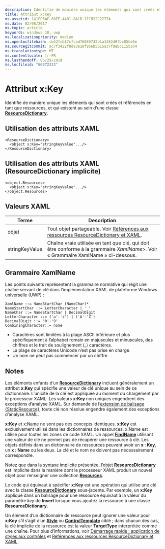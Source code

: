 ```yaml
---
description: Identifie de manière unique les éléments qui sont créés et référencés en tant que ressources, et qui existent au sein d’une classe ResourceDictionary.
title: Attribut x:Key
ms.assetid: 141FC5AF-80EE-4401-8A1B-17CB22C2277A
ms.date: 02/08/2017
ms.topic: article
keywords: windows 10, uwp
ms.localizationpriority: medium
ms.openlocfilehash: cb42fcb17cfcad76989732b1a1482d9fbc85be5e
ms.sourcegitcommit: ac7f3422f8d83618f9b6b5615a37f8e5c115b3c4
ms.translationtype: MT
ms.contentlocale: fr-FR
ms.lasthandoff: 05/29/2019
ms.locfileid: "66372323"
---
```

# <a name="xkey-attribute"></a>Attribut x:Key


Identifie de manière unique les éléments qui sont créés et référencés en tant que ressources, et qui existent au sein d’une classe [**ResourceDictionary**](https://docs.microsoft.com/uwp/api/Windows.UI.Xaml.ResourceDictionary).

## <a name="xaml-attribute-usage"></a>Utilisation des attributs XAML

``` syntax
<ResourceDictionary>
  <object x:Key="stringKeyValue".../>
</ResourceDictionary>
```

## <a name="xaml-attribute-usage-implicit-resourcedictionary"></a>Utilisation des attributs XAML (**ResourceDictionary** implicite)

``` syntax
<object.Resources>
  <object x:Key="stringKeyValue".../>
</object.Resources>
```

## <a name="xaml-values"></a>Valeurs XAML

| Terme | Description |
|------|-------------|
| objet | Tout objet partageable. Voir [Références aux ressources ResourceDictionary et XAML](https://docs.microsoft.com/windows/uwp/controls-and-patterns/resourcedictionary-and-xaml-resource-references). |
| stringKeyValue | Chaîne vraie utilisée en tant que clé, qui doit être conforme à la grammaire _XamlName_&gt;. Voir « Grammaire XamlName » ci-dessous. | 

##  <a name="xamlname-grammar"></a>Grammaire XamlName

Les points suivants représentent la grammaire normative qui régit une chaîne servant de clé dans l’implémentation XAML de plateforme Windows universelle (UWP) :

``` syntax
XamlName ::= NameStartChar (NameChar)*
NameStartChar ::= LetterCharacter | '_'
NameChar ::= NameStartChar | DecimalDigit
LetterCharacter ::= ('a'-'z') | ('A'-'Z')
DecimalDigit ::= '0'-'9'
CombiningCharacter::= none
```

-   Caractères sont limitées à la plage ASCII inférieure et plus spécifiquement à l’alphabet romain en majuscules et minuscules, des chiffres et le trait de soulignement (\_) caractères.
-   La plage de caractères Unicode n’est pas prise en charge.
-   Un nom ne peut pas commencer par un chiffre.

## <a name="remarks"></a>Notes

Les éléments enfants d’un [**ResourceDictionary**](https://docs.microsoft.com/uwp/api/Windows.UI.Xaml.ResourceDictionary) incluent généralement un attribut **x:Key** qui spécifie une valeur de clé unique au sein de ce dictionnaire. L’unicité de la clé est appliquée au moment du chargement par le processeur XAML. Les valeurs **x:Key** non uniques engendrent des exceptions d’analyse XAML. Sur demande de l’[extension de balisage {StaticResource}](staticresource-markup-extension.md), toute clé non résolue engendre également des exceptions d’analyse XAML.

**x:Key** et [x:Name](x-name-attribute.md) ne sont pas des concepts identiques. **x:Key** est exclusivement utilisé dans les dictionnaires de ressources. x:Name est utilisé pour toutes les zones de code XAML. Un appel [**FindName**](https://docs.microsoft.com/uwp/api/windows.ui.xaml.frameworkelement.findname) utilisant une valeur de clé ne permet pas de récupérer une ressource à clé. Les objets définis dans un dictionnaire de ressources peuvent avoir un **x : Key**, un **x : Name** ou les deux. La clé et le nom ne doivent pas nécessairement correspondre.

Notez que dans la syntaxe implicite présentée, l’objet [**ResourceDictionary**](https://docs.microsoft.com/uwp/api/Windows.UI.Xaml.ResourceDictionary) est implicite dans la manière dont le processeur XAML produit un nouvel objet pour renseigner une collection [**Resources**](https://docs.microsoft.com/uwp/api/windows.ui.xaml.frameworkelement.resources).

Le code qui équivaut à spécifier **x:Key** est une opération qui utilise une clé avec la classe [**ResourceDictionary**](https://docs.microsoft.com/uwp/api/Windows.UI.Xaml.ResourceDictionary) sous-jacente. Par exemple, un **x:Key** appliqué dans un balisage pour une ressource équivaut à la valeur du paramètre *key* de **Insert** lorsque vous ajoutez la ressource à une classe **ResourceDictionary**.

Un élément d’un dictionnaire de ressource peut ignorer une valeur pour **x:Key** s’il s’agit d’un [**Style**](https://docs.microsoft.com/uwp/api/Windows.UI.Xaml.Style) ou [**ControlTemplate**](https://docs.microsoft.com/uwp/api/Windows.UI.Xaml.Controls.ControlTemplate) ciblé ; dans chacun des cas, la clé implicite de la ressource est la valeur **TargetType** interprétée comme une chaîne. Pour plus d’informations, voir [Démarrage rapide : application de styles aux contrôles](https://docs.microsoft.com/previous-versions/windows/apps/hh465498(v=win.10)) et [Références aux ressources ResourceDictionary et XAML](https://docs.microsoft.com/windows/uwp/controls-and-patterns/resourcedictionary-and-xaml-resource-references).

